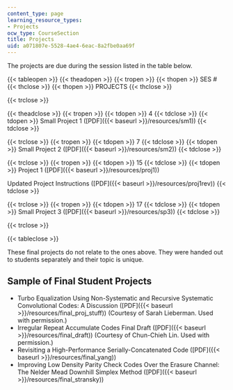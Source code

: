 ```yaml
---
content_type: page
learning_resource_types:
- Projects
ocw_type: CourseSection
title: Projects
uid: a071807e-5528-4ae4-6eac-8a2fbe0aa69f
---
```


The projects are due during the session listed in the table below.

{{< tableopen >}}
{{< theadopen >}}
{{< tropen >}}
{{< thopen >}}
SES #
{{< thclose >}}
{{< thopen >}}
PROJECTS
{{< thclose >}}

{{< trclose >}}

{{< theadclose >}}
{{< tropen >}}
{{< tdopen >}}
4
{{< tdclose >}}
{{< tdopen >}}
Small Project 1 ([PDF]({{< baseurl >}}/resources/sm1))
{{< tdclose >}}

{{< trclose >}}
{{< tropen >}}
{{< tdopen >}}
7
{{< tdclose >}}
{{< tdopen >}}
Small Project 2 ([PDF]({{< baseurl >}}/resources/sm2))
{{< tdclose >}}

{{< trclose >}}
{{< tropen >}}
{{< tdopen >}}
15
{{< tdclose >}}
{{< tdopen >}}
Project 1 ([PDF]({{< baseurl >}}/resources/proj1))  
  
Updated Project Instructions ([PDF]({{< baseurl >}}/resources/proj1rev))
{{< tdclose >}}

{{< trclose >}}
{{< tropen >}}
{{< tdopen >}}
17
{{< tdclose >}}
{{< tdopen >}}
Small Project 3 ([PDF]({{< baseurl >}}/resources/sp3))
{{< tdclose >}}

{{< trclose >}}

{{< tableclose >}}

These final projects do not relate to the ones above. They were handed out to students separately and their topic is unique.

Sample of Final Student Projects
--------------------------------

*   Turbo Equalization Using Non-Systematic and Recursive Systematic Convolutional Codes: A Discussion ([PDF]({{< baseurl >}}/resources/final_proj_stuff)) (Courtesy of Sarah Lieberman. Used with permission.)
*   Irregular Repeat Accumulate Codes Final Draft ([PDF]({{< baseurl >}}/resources/final_draft)) (Courtesy of Chun-Chieh Lin. Used with permission.)
*   Revisiting a High-Performance Serially-Concatenated Code ([PDF]({{< baseurl >}}/resources/final_yang))
*   Improving Low Density Parity Check Codes Over the Erasure Channel: The Nelder Mead Downhill Simplex Method ([PDF]({{< baseurl >}}/resources/final_stransky))
